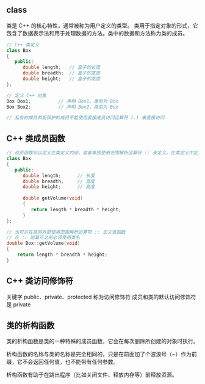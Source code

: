
## class
类是 C++ 的核心特性，通常被称为用户定义的类型。
类用于指定对象的形式，它包含了数据表示法和用于处理数据的方法。类中的数据和方法称为类的成员。

```c++
// C++ 类定义
class Box
{
   public:
      double length;   // 盒子的长度
      double breadth;  // 盒子的宽度
      double height;   // 盒子的高度
};

// 定义 C++ 对象
Box Box1;          // 声明 Box1，类型为 Box
Box Box2;          // 声明 Box2，类型为 Box

// 私有的成员和受保护的成员不能使用直接成员访问运算符 (.) 来直接访问
```

## C++ 类成员函数
```c++
// 成员函数可以定义在类定义内部，或者单独使用范围解析运算符 :: 来定义。在类定义中定义的成员函数把函数声明为内联的，即便没有使用 inline 标识符
class Box
{
   public:
      double length;      // 长度
      double breadth;     // 宽度
      double height;      // 高度
   
      double getVolume(void)
      {
         return length * breadth * height;
      }
};

// 也可以在类的外部使用范围解析运算符 :: 定义该函数
// 在 :: 运算符之前必须使用类名
double Box::getVolume(void)
{
    return length * breadth * height;
}
```

## C++ 类访问修饰符
关键字 public、private、protected 称为访问修饰符
成员和类的默认访问修饰符是 private


## 类的析构函数

类的析构函数是类的一种特殊的成员函数，它会在每次删除所创建的对象时执行。

析构函数的名称与类的名称是完全相同的，只是在前面加了个波浪号（~）作为前缀，它不会返回任何值，也不能带有任何参数。

析构函数有助于在跳出程序（比如关闭文件、释放内存等）前释放资源。
